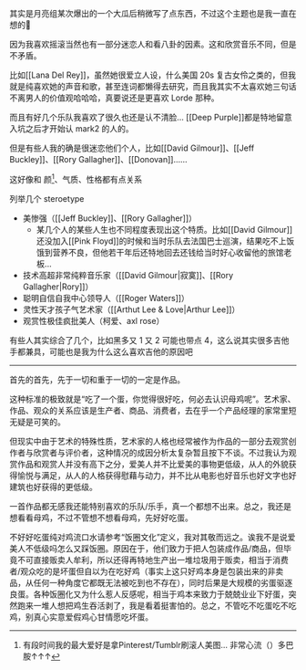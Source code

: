 其实是月亮组某次爆出的一个大瓜后稍微写了点东西，不过这个主题也是我一直在想的🤔

因为我喜欢摇滚当然也有一部分迷恋人和看八卦的因素。这和欣赏音乐不同，但是不矛盾。

比如[[Lana Del Rey]]，虽然她很爱立人设，什么美国 20s 复古女伶之类的，但我就是纯喜欢她的声音和歌，甚至连词都懒得去研究，而且我其实不太喜欢她三句话不离男人的价值观哈哈哈，真要说还是更喜欢 Lorde 那种。

而且有好几个乐队我喜欢了很久也还是认不清脸... [[Deep Purple]]都是特地留意入坑之后才开始认 mark2 的人的。

但是有些人我的确是很迷恋他们个人，比如[[David Gilmour]]、[[Jeff Buckley]]、[[Rory Gallagher]]、[[Donovan]]……

这好像和 颜[^1]、气质、性格都有点关系

列举几个 steroetype
- 美惨强（[[Jeff Buckley]]、[[Rory Gallagher]]）
	- 某几个人的某些人生也不同程度表现出这个特质。比如[[David Gilmour]]还没加入[[Pink Floyd]]的时候和当时乐队去法国巴士巡演，结果吃不上饭饿到营养不良，但他若干年后还特地回去还钱给当时好心收留他的旅馆老板...
- 技术高超非常纯粹音乐家（[[David Gilmour|寂寞]]、[[Rory Gallagher|Rory]]）
- 聪明自信自我中心领导人（[[Roger Waters]]）
- 灵性天才孩子气艺术家（[[Arthut Lee & Love|Arthur Lee]]）
- 观赏性极佳疯批美人（柯爱、axl rose）

有些人其实综合了几个，比如黑多又 1 又 2 可能也带点 4，这么说其实很多吉他手都兼具，可能也是我为什么这么喜欢吉他的原因吧


---

首先的首先，先于一切和重于一切的一定是作品。

这种标准的极致就是“吃了一个蛋，你觉得很好吃，何必去认识母鸡呢”。艺术家、作品、观众的关系应该是生产者、商品、消费者，去在乎一个产品经理的家常里短无疑是可笑的。

但现实中由于艺术的特殊性质，艺术家的人格也经常被作为作品的一部分去观赏创作者与欣赏者与评价者，这种情况的成因分析太复杂暂且按下不谈。不过我认为观赏作品和观赏人并没有高下之分，爱美人并不比爱美的事物更低级，从人的外貌获得愉悦与满足，从人的人格获得慰藉与动力，并不比从电影也好音乐也好文字也好建筑也好获得的更低级。

一首作品都无感我还能特别喜欢的乐队/乐手，真一个都想不出来。总之，我还是想看看母鸡，不过不管想不想看母鸡，先好好吃蛋。

不好好吃蛋纯对鸡流口水请参考“饭圈文化”定义，我对其敬而远之。诶我不是说爱美人不低级吗怎么又踩饭圈。原因在于，他们致力于把人包装成作品/商品，但毕竟不可直接贩卖人牟利，所以还得再特地生产出一堆垃圾用于贩卖，相当于消费者/观众吃的是坏蛋但自以为在吃好鸡（事实上这只好鸡本身是包装出来的非卖品，从任何一种角度它都既无法被吃到也不存在），同时后果是大规模的劣蛋驱逐良蛋。各种饭圈化又为什么惹人反感呢，相当于鸡本来致力于兢兢业业下好蛋，突然跑来一堆人想把鸡生吞活剥了，我是看着挺害怕的。总之，不管吃不吃蛋吃不吃鸡，别真心实意爱假鸡心甘情愿吃坏蛋。

[^1]: 有段时间我的最大爱好是拿Pinterest/Tumblr刷滚人美图... 非常心流（）多巴胺↑↑↑